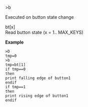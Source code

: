 <span style='color:var(--vscode-symbolIcon-methodForeground);'>>b</span> 

Executed on button state change

<span style='color:var(--vscode-symbolIcon-variableForeground);'>bt[x]</span>  
Read button state (x = 1.. MAX_KEYS)

**Example** 
``` 
>D
tmp=0
>b
tmp=bt[1]
if tmp==0  
then  
print falling edge of button1  
endif  
if tmp==1  
then  
print rising edge of button1  
endif
```
